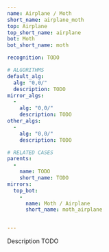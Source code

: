 ```yaml
---
name: Airplane / Moth
short_name: airplane_moth
top: Airplane
top_short_name: airplane
bot: Moth
bot_short_name: moth

recognition: TODO

# ALGORITHMS
default_alg:
  alg: "0,0/"
  description: TODO
mirror_algs:
  -
    alg: "0,0/"
    description: TODO
other_algs:
  -
    alg: "0,0/"
    description: TODO

# RELATED CASES
parents:
  -
    name: TODO
    short_name: TODO
mirrors:
  top_bot:
    -
      name: Moth / Airplane
      short_name: moth_airplane


---
```


Description TODO


